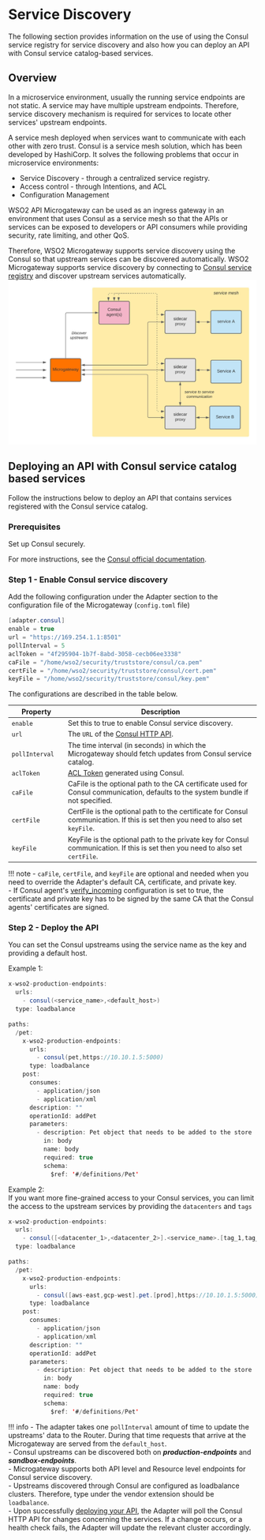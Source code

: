 # Service Discovery

The following section provides information on the use of using the Consul service registry for service discovery and also how you can deploy an API with Consul service catalog-based services.

## Overview

In a microservice environment, usually the running service endpoints are not static. A service may have multiple upstream endpoints. Therefore, service discovery mechanism is required for services to locate other services' upstream endpoints.

A service mesh deployed when services want to communicate with each other with zero trust. Consul is a service mesh solution, which has been developed by HashiCorp. It solves the following problems that occur in microservice environments:

- Service Discovery - through a centralized service registry.
- Access control - through Intentions, and ACL
- Configuration Management

WSO2 API Microgateway can be used as an ingress gateway in an environment that uses Consul as a service mesh so that the APIs or services can be exposed to developers or API consumers while providing security, rate limiting, and other QoS.

Therefore, WSO2 Microgateway supports service discovery using the Consul so that upstream services can be discovered automatically.
WSO2 Microgateway supports service discovery by connecting to [Consul service registry](https://www.hashicorp.com/products/consul) and discover upstream services automatically.
![reference](../../assets/img/deploy/consul-reference-with-mesh.jpeg)

## Deploying an API with Consul service catalog based services

Follow the instructions below to deploy an API that contains services registered with the Consul service catalog.

### Prerequisites

Set up Consul securely.

For more instructions, see the [Consul official documentation](https://www.consul.io/docs).

### Step 1 - Enable Consul service discovery

Add the following configuration under the Adapter section to the configuration file of the Microgateway (`config.toml` file)

``` java
[adapter.consul]
enable = true
url = "https://169.254.1.1:8501"
pollInterval = 5
aclToken = "4f295904-1b7f-8abd-3058-cecb06ee3338"
caFile = "/home/wso2/security/truststore/consul/ca.pem"
certFile = "/home/wso2/security/truststore/consul/cert.pem"
keyFile = "/home/wso2/security/truststore/consul/key.pem"
```

The configurations are described in the table below.

|<div style="width:100px">Property</div>| Description                                                                    |
|---------------------------------------|--------------------------------------------------------------------------------|
| `enable`                              | Set this to true to enable Consul service discovery. |
| `url`                                 | The `URL` of the [Consul HTTP API](https://www.consul.io/api-docs#http-api-structure).|
| `pollInterval`                        | The time interval (in seconds) in which the Microgateway should fetch updates from Consul service catalog.|
| `aclToken`                            | [ACL Token](https://learn.hashicorp.com/tutorials/consul/access-control-setup-production) generated using Consul.|
| `caFile`                              | CaFile is the optional path to the CA certificate used for Consul communication, defaults to the system bundle if not specified.|
| `certFile`                            | CertFile is the optional path to the certificate for Consul communication. If this is set then you need to also set `keyFile`.|
| `keyFile`                             | KeyFile is the optional path to the private key for Consul communication. If this is set then you need to also set `certFile`.|


!!! note
        - `caFile`, `certFile`, and `keyFile` are optional and needed when you need to override the Adapter's default CA, certificate, and private key.<br>
        - If Consul agent's [verify_incoming](https://www.consul.io/docs/agent/options#verify_incoming) configuration is set to true, the certificate and private key has to be signed by the same
        CA that the Consul agents' certificates are signed.


### Step 2 - Deploy the API

You can set the Consul upstreams using the service name as the key and providing a default host.

Example 1:

```java tab="Format"
x-wso2-production-endpoints:
  urls:
    - consul(<service_name>,<default_host>)
  type: loadbalance
```

```java tab="Example"
paths:
  /pet:
    x-wso2-production-endpoints:
      urls:
        - consul(pet,https://10.10.1.5:5000)
      type: loadbalance
    post:
      consumes:
        - application/json
        - application/xml
      description: ""
      operationId: addPet
      parameters:
        - description: Pet object that needs to be added to the store
          in: body
          name: body
          required: true
          schema:
            $ref: '#/definitions/Pet'
```

Example 2:<br>
If you want more fine-grained access to your Consul services, you can limit the access to the upstream services by providing
the `datacenters` and `tags`

```java tab="Format"
x-wso2-production-endpoints:
  urls:
    - consul([<datacenter_1>,<datacenter_2>].<service_name>.[tag_1,tag_2],<default_host>)
  type: loadbalance
```

```java tab="Example"
paths:
  /pet:
    x-wso2-production-endpoints:
      urls:
        - consul([aws-east,gcp-west].pet.[prod],https://10.10.1.5:5000)
      type: loadbalance
    post:
      consumes:
        - application/json
        - application/xml
      description: ""
      operationId: addPet
      parameters:
        - description: Pet object that needs to be added to the store
          in: body
          name: body
          required: true
          schema:
            $ref: '#/definitions/Pet'
```

<!-- todo check the keyword for loadbalance once implemented -->
<!-- todo add info about cert rotation once implemented -->


!!! info
        - The adapter takes one `pollInterval` amount of time to update the upstreams' data to the Router.
        During that time requests that arrive at the Microgateway are served from the
        `default_host`. <br>
        - Consul upstreams can be discovered both on ***production-endpoints*** and ***sandbox-endpoints***.<br>
        - Microgateway supports both API level and Resource level endpoints for Consul service discovery.<br>
        - Upstreams discovered through Consul are configured as loadbalance clusters. Therefore, type under the vendor extension should be `loadbalance`.
        <br>
        - Upon successfully [deploying your API](../api-microgateway/getting-started/quick-start-guide/quick-start-guide-overview.md), the Adapter will poll the Consul HTTP API for changes concerning the services.
        If a change occurs, or a health check fails, the Adapter will update the relevant cluster accordingly.

       
